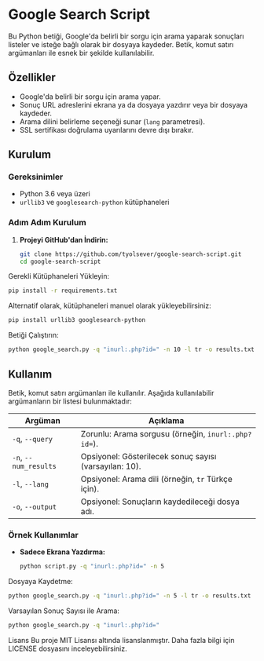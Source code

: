 # Google Search Script

Bu Python betiği, Google'da belirli bir sorgu için arama yaparak sonuçları listeler ve isteğe bağlı olarak bir dosyaya kaydeder. Betik, komut satırı argümanları ile esnek bir şekilde kullanılabilir.

## Özellikler

- Google'da belirli bir sorgu için arama yapar.
- Sonuç URL adreslerini ekrana ya da dosyaya yazdırır veya bir dosyaya kaydeder.
- Arama dilini belirleme seçeneği sunar (`lang` parametresi).
- SSL sertifikası doğrulama uyarılarını devre dışı bırakır.

## Kurulum

### Gereksinimler

- Python 3.6 veya üzeri
- `urllib3` ve `googlesearch-python` kütüphaneleri

### Adım Adım Kurulum

1. **Projeyi GitHub'dan İndirin:**

   ```bash
   git clone https://github.com/tyolsever/google-search-script.git
   cd google-search-script

Gerekli Kütüphaneleri Yükleyin:

```bash
pip install -r requirements.txt
```

Alternatif olarak, kütüphaneleri manuel olarak yükleyebilirsiniz:

```bash
pip install urllib3 googlesearch-python
```

Betiği Çalıştırın:

```bash
python google_search.py -q "inurl:.php?id=" -n 10 -l tr -o results.txt
```
## Kullanım

Betik, komut satırı argümanları ile kullanılır. Aşağıda kullanılabilir argümanların bir listesi bulunmaktadır:

| Argüman                 | Açıklama                                                                |
|-------------------------|-------------------------------------------------------------------------|
| `-q`, `--query`         | Zorunlu: Arama sorgusu (örneğin, `inurl:.php?id=`).                     |
| `-n`, `--num_results`   | Opsiyonel: Gösterilecek sonuç sayısı (varsayılan: 10).                  |
| `-l`, `--lang`          | Opsiyonel: Arama dili (örneğin, `tr` Türkçe için).                      |
| `-o`, `--output`        | Opsiyonel: Sonuçların kaydedileceği dosya adı.                          |

### Örnek Kullanımlar

- **Sadece Ekrana Yazdırma:**

  ```bash
  python script.py -q "inurl:.php?id=" -n 5

Dosyaya Kaydetme:

```bash
python google_search.py -q "inurl:.php?id=" -n 5 -l tr -o results.txt
```

Varsayılan Sonuç Sayısı ile Arama:

```bash
python google_search.py -q "inurl:.php?id="
```

Lisans
Bu proje MIT Lisansı altında lisanslanmıştır. Daha fazla bilgi için LICENSE dosyasını inceleyebilirsiniz.
